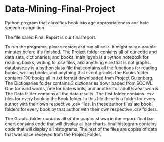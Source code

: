 # Data-Mining-Final-Project
Python program that classifies book into age appropriateness and hate speech recognition

The file called Final Report is our final report.


To run the programs, please restart and run all cells. It might take a couple minutes before it's finished.
The Project folder contains all of our code and data sets, dictionaries, and books.
    	main,ipynb is a python notebook for reading books, writing to .csv files, and anything else that is not graphs.
    	database.py is a python class file that contains all the functions for reading books, writing books, and anything that is not graphs.
    	the Books folder contains 100 books all in .txt format downloaded from Project Gutenberg.
    	The Dictionaries folder contains 3 dictionaries downloaded from SCOWL. One for valid words, one for hate words, and another for adult/swear words.
    	The Data folder contains all the data results. 
		The first folder contains .csv files for every book in the Book folder. In this file there is a folder for every author with their own respective .csv files. 
			In these author files are book folders for every book by that author with their own respective .csv folders.

The Graphs folder contains all of the graphs shown in the report.
	final bar chart contains code that will display all bar charts.
	final histogram contains code that will display all histograms.
	The rest of the files are copies of data that was once received from the Project Folder.
